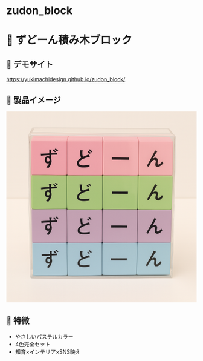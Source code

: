 # zudon_block
# 🧱 ずどーん積み木ブロック

## 📱 デモサイト
https://yukimachidesign.github.io/zudon_block/

## 📸 製品イメージ
![製品イメージ](./images/product-image.png)

## 🌈 特徴
- やさしいパステルカラー
- 4色完全セット
- 知育×インテリア×SNS映え
